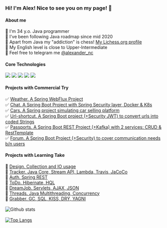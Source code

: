 ### Hi! I'm Alex! Nice to see you on my page! :wave:

#### About me
:small_blue_diamond: I'm 34 y.o. Java programmer <br/>
:small_blue_diamond: I've been following Java roadmap since mid 2020 <br/>
:small_blue_diamond: Apart from Java my "addiction" is chess! [My Lichess.org profile](https://lichess.org/@/Aleks_NCH) <br/>
:small_blue_diamond: My English level is close to Upper-Intermediate  <br/>
:small_blue_diamond: Feel free to telegram me [@alexander_nc](@alexander_nc) <br/>

#### Core Technologies
![](https://img.shields.io/badge/Java-%3E%3D8-orange)
![](https://img.shields.io/badge/Spring-%3E%3D5-green)
![](https://img.shields.io/badge/Hibernate-%3E%3D5-yellow)
![](https://img.shields.io/badge/Maven-3-red)
![](https://img.shields.io/badge/PostgreSQL-%3E%3D9-blue)

#### Projects with Commercial Try
:white_check_mark: [Weather. A Spring WebFlux Project](https://github.com/AlexanderBanar/weather) <br/>
:white_check_mark: [Chat. A Spring Boot Project with Spring Security layer, Docker & K8s](https://github.com/AlexanderBanar/job4j_chat) <br/>
:white_check_mark: [Cars. A Spring project simulating car selling platform](https://github.com/AlexanderBanar/job4j_cars)  <br/>
:white_check_mark: [Url-shortcut. A Spring Boot project (+Security JWT) to convert urls into coded Strings](https://github.com/AlexanderBanar/job4j.url_shortcut) <br/>
:white_check_mark: [Passports. A Spring Boot REST Project (+Kafka) with 2 services: CRUD & RestTemplate](https://github.com/AlexanderBanar/Passports_job4j)  <br/>
:white_check_mark: [Forum. A Spring Boot Project (+Security) to cover communication needs b/n users](https://github.com/AlexanderBanar/job4j_forum) <br/>

#### Projects with Learning Take
:small_orange_diamond: [Design. Collection and IO usage](https://github.com/AlexanderBanar/job4j_design) <br/>
:small_orange_diamond: [Tracker. Java Core, Stream API, Lambda, Travis, JaCoCo](https://github.com/AlexanderBanar/job4j_tracker) <br/>
:small_orange_diamond: [Auth. Spring REST](https://github.com/AlexanderBanar/job4j_auth) <br/>
:small_orange_diamond: [ToDo. Hibernate, HQL](https://github.com/AlexanderBanar/job4j_todo) <br/>
:small_orange_diamond: [DreamJob. Servlets, AJAX, JSON](https://github.com/AlexanderBanar/job4j_dreamjob) <br/>
:small_orange_diamond: [Threads. Java Multithreading, Concurrency](https://github.com/AlexanderBanar/job4j_threads) <br/>
:small_orange_diamond: [Grabber. GC, SQL, KISS, DRY, YAGNI](https://github.com/AlexanderBanar/job4j_grabber)  <br/>
<br/>
![Github stats](https://github-readme-stats.vercel.app/api?username=AlexanderBanar&hide=stars,prs,issues,contribs) <br/>
<br/>
[![Top Langs](https://github-readme-stats.vercel.app/api/top-langs/?username=AlexanderBanar&layout=compact)](https://github.com/ShamRail/github-readme-stats)
